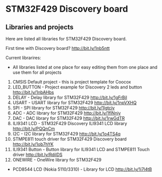 # STM32F429 Discovery board
## Libraries and projects

Here are listed all libraries for STM32F429 Discovery board.

First time with Discovery board?
http://bit.ly/1nb5ntt

Current librarires:

- All libraries listed at one place for easy editing them from one place and use them for all projects

1. CMSIS Default project - this is project template for Coocox
2. LED_BUTTON - Project example for Discovery 2 leds and button
http://bit.ly/1nbAHbs
3. DELAY - Delay library for STM32F429
http://bit.ly/1gFrBjl
4. USART - USART library for STM32F429
http://bit.ly/1npVXHQ
5. SPI - SPI library for STM32F429
http://bit.ly/1lgtcjy
6. ADC - ADC library for STM32F429
http://bit.ly/1fINniy
7. DAC - DAC library for STM32F429
http://bit.ly/1rwGdTR
8. ILI9341 LCD - STM32F429 Discovery ILI9341 LCD library
http://bit.ly/PQQnCm
9. I2C - I2C library for STM32F429
http://bit.ly/1o4TS4q
10. STMPE811 touch driver for STM32F429 Discovery board
http://bit.ly/1ob7hYK
11. ILI9341 Button - Button library for ILI9341 LCD and STMPE811 Touch driver
http://bit.ly/RdiIDS
12. ONEWIRE - OneWire library for STM32F429

- PCD8544 LCD (Nokia 5110/3310) - Library for LCD
http://bit.ly/1i7l4tB